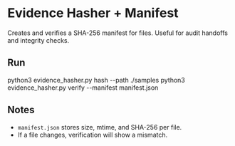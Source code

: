 # Evidence Hasher + Manifest
Creates and verifies a SHA-256 manifest for files. Useful for audit handoffs and integrity checks.

## Run
python3 evidence_hasher.py hash --path ./samples
python3 evidence_hasher.py verify --manifest manifest.json

## Notes
- `manifest.json` stores size, mtime, and SHA-256 per file.
- If a file changes, verification will show a mismatch.
